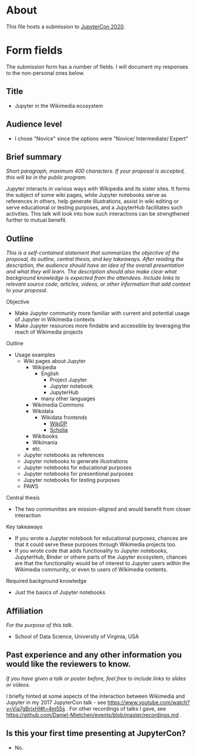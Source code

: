 # About

This file hosts a submission to [JupyterCon 2020](https://jupytercon.com/). 

# Form fields

The submission form has a number of fields. I will document my responses to the non-personal ones below.

## Title

* Jupyter in the Wikimedia ecosystem

## Audience level

* I chose "Novice" since the options were "Novice/ Intermediate/ Expert"

## Brief summary

*Short paragraph, maximum 400 characters. If your proposal is accepted, this will be in the public program.*

Jupyter interacts in various ways with Wikipedia and its sister sites. It forms the subject of some wiki pages, while Jupyter notebooks serve as references in others, help generate illustrations, assist in wiki editing or serve educational or testing purposes, and a JupyterHub facilitates such activities. This talk will look into how such interactions can be strengthened further to mutual benefit.

## Outline

*This is a self-contained statement that summarizes the objective of the proposal, its outline, central thesis, and key takeaways. After reading the description, the audience should have an idea of the overall presentation and what they will learn. The description should also make clear what background knowledge is expected from the attendees. Include links to relevant source code, articles, videos, or other information that add context to your proposal.*

Objective

* Make Jupyter community more familiar with current and potential usage of Jupyter in Wikimedia contexts
* Make Jupyter resources more findable and accessible by leveraging the reach of Wikimedia projects

Outline

* Usage examples
  * Wiki pages about Jupyter
    * Wikipedia
      * English
        * Project Jupyter
        * Jupyter notebook
        * JupyterHub
      * many other languages
    * Wikimedia Commons
    * Wikidata
      * Wikidata frontends
        - [WikiDP](https://wikidp.org/search?string=Jupyter)
        - [Scholia](https://scholia.toolforge.org/topic/Q70357595)
    * Wikibooks
    * Wikimania
    * etc.
  * Jupyter notebooks as references
  * Jupyter notebooks to generate illustrations
  * Jupyter notebooks for educational purposes
  * Jupyter notebooks for presentional purposes
  * Jupyter notebooks for testing purposes
  * PAWS

Central thesis

* The two communities are mission-aligned and would benefit from closer interaction

Key takeaways

* If you wrote a Jupyter notebook for educational purposes, chances are that it could serve these purposes through Wikimedia projects too.
* If you wrote code that adds functionality to Jupyter notebooks, JupyterHub, Binder or othere parts of the Jupyter ecosystem, chances are that the functionality would be of interest to Jupyter users within the Wikimedia community, or even to users of Wikimedia contents.

Required background knowledge

* Just the basics of Jupyter notebooks

## Affiliation 

*For the purpose of this talk.*

* School of Data Science, University of Virginia, USA

## Past experience and any other information you would like the reviewers to know.

*If you have given a talk or poster before, feel free to include links to slides or videos.*

I briefly hinted at some aspects of the interaction between Wikimedia and Jupyter in my 2017 JupyterCon talk - see https://www.youtube.com/watch?v=Via7gBrjxHI#t=4m55s .
For other recordings of talks I gave, see https://github.com/Daniel-Mietchen/events/blob/master/recordings.md .

## Is this your first time presenting at JupyterCon? 

* No.


